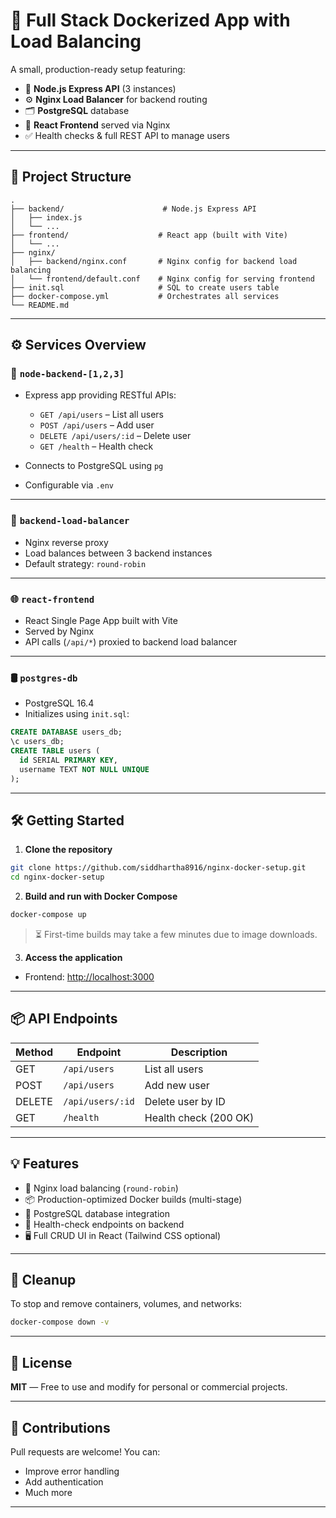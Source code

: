 # 🐳 Full Stack Dockerized App with Load Balancing

A small, production-ready setup featuring:

* 🚀 **Node.js Express API** (3 instances)
* ⚙️ **Nginx Load Balancer** for backend routing
* 🗂️ **PostgreSQL** database
* 🎨 **React Frontend** served via Nginx
* ✅ Health checks & full REST API to manage users

---

## 📁 Project Structure

```
.
├── backend/                      # Node.js Express API
│   ├── index.js
│   └── ...
├── frontend/                    # React app (built with Vite)
│   └── ...
├── nginx/
│   ├── backend/nginx.conf       # Nginx config for backend load balancing
│   └── frontend/default.conf    # Nginx config for serving frontend
├── init.sql                     # SQL to create users table
├── docker-compose.yml           # Orchestrates all services
└── README.md
```

---

## ⚙️ Services Overview

### 🧠 `node-backend-[1,2,3]`

* Express app providing RESTful APIs:

  * `GET /api/users` – List all users
  * `POST /api/users` – Add user
  * `DELETE /api/users/:id` – Delete user
  * `GET /health` – Health check
* Connects to PostgreSQL using `pg`
* Configurable via `.env`

---

### 🧰 `backend-load-balancer`

* Nginx reverse proxy
* Load balances between 3 backend instances
* Default strategy: `round-robin`

---

### 🌐 `react-frontend`

* React Single Page App built with Vite
* Served by Nginx
* API calls (`/api/*`) proxied to backend load balancer

---

### 🛢️ `postgres-db`

* PostgreSQL 16.4
* Initializes using `init.sql`:

```sql
CREATE DATABASE users_db;
\c users_db;
CREATE TABLE users (
  id SERIAL PRIMARY KEY,
  username TEXT NOT NULL UNIQUE
);
```

---

## 🛠️ Getting Started

1. **Clone the repository**

```bash
git clone https://github.com/siddhartha8916/nginx-docker-setup.git
cd nginx-docker-setup
```

2. **Build and run with Docker Compose**

```bash
docker-compose up
```

> ⏳ First-time builds may take a few minutes due to image downloads.

3. **Access the application**

* Frontend: [http://localhost:3000](http://localhost:3000)

---

## 📦 API Endpoints

| Method | Endpoint         | Description           |
| ------ | ---------------- | --------------------- |
| GET    | `/api/users`     | List all users        |
| POST   | `/api/users`     | Add new user          |
| DELETE | `/api/users/:id` | Delete user by ID     |
| GET    | `/health`        | Health check (200 OK) |

---

## 💡 Features

* 🚦 Nginx load balancing (`round-robin`)
* 📦 Production-optimized Docker builds (multi-stage)
* 🔗 PostgreSQL database integration
* 🔄 Health-check endpoints on backend
* 🖥️ Full CRUD UI in React (Tailwind CSS optional)

---

## 🧼 Cleanup

To stop and remove containers, volumes, and networks:

```bash
docker-compose down -v
```

---

## 📝 License

**MIT** — Free to use and modify for personal or commercial projects.

---

## 🙌 Contributions

Pull requests are welcome! You can:

* Improve error handling
* Add authentication
* Much more

---

